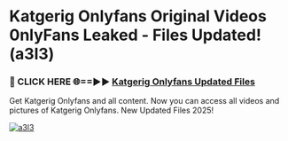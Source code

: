 # Katgerig Onlyfans Original Videos 0nlyFans Leaked - Files Updated! (a3l3)

<h3>🔴 CLICK HERE 🌐==►► <a href="https://tinyurl.com/2m67pmp6" rel="nofollow">Katgerig Onlyfans Updated Files</a></h3>

Get Katgerig Onlyfans and all content. Now you can access all videos and pictures of Katgerig Onlyfans. New Updated Files 2025!

[![a3l3](https://i.imgur.com/H4QAA4z.gif)](https://tinyurl.com/2m67pmp6)